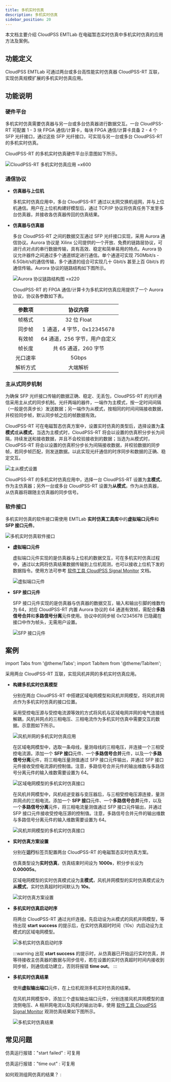 ```yaml
---
title: 多机实时仿真
description: 多机实时仿真
sidebar_position: 20
---
```


本文档主要介绍 CloudPSS EMTLab 在电磁暂态实时仿真中多机实时仿真的应用方法及案例。

## 功能定义
CloudPSS EMTLab 可通过两台或多台高性能实时仿真器 CloudPSS-RT 互联，实现仿真规模扩展的多机实时仿真应用。

## 功能说明
### 硬件平台

多机实时仿真需要仿真器与另一台或多台仿真器进行数据交互。一台 CloudPSS-RT 可配置 1 - 3 块 FPGA 通信/计算卡，每块 FPGA 通信/计算卡具备 2 - 4 个 SFP 光纤接口，通过这些 SFP 光纤接口，可实现与另一台或多台 CloudPSS-RT 的多机实时仿真。

CloudPSS-RT 的多机实时仿真硬件平台示意图如下所示。

![CloudPSS-RT 多机实时仿真应用 =x600](./1.png "CloudPSS-RT 多机实时仿真应用")

### 通信协议

- **仿真器与上位机**

    多机实时仿真应用中，多台 CloudPSS-RT 通过以太网交换机组网，并与上位机通信。用户在上位机构建好模型后，通过 TCP/IP 协议将仿真任务下发至多台仿真器，并接收各仿真器传回的仿真结果。

- **仿真器与仿真器**
    
    多台 CloudPSS-RT 之间的数据交互通过 SFP 光纤接口实现，采用 Aurora 通信协议。Aurora 协议是 Xilinx 公司提供的一个开放、免费的链路层协议，可进行点对点的串行数据传输，具有高效、稳定和简单易用的特点。Aurora 协议允许器件之间通过多个通道绑定进行通信。单个通道可实现 750Mbit/s - 6.5Gbit/s的通信传输，多个通道的组合可实现几十 Gbit/s 甚至上百 Gbit/s 的通信传输。Aurora 协议的链路结构如下图所示。

    ![Aurora 协议链路结构图 =x220](./2.png "Aurora 协议链路结构图")

    CloudPSS-RT 的 FPGA 通信/计算卡为多机实时仿真应用提供了一个 Aurora 协议，协议各参数如下表。

    | **参数项** | **协议内容** |
    | :------------: | :-----------: |
    | 帧格式 | 32 位 Float |    
    | 同步帧 | 1 通道，4 字节，0x12345678 |
    | 有效帧 | 64 通道，256 字节，用户自定义 |
    | 帧长度 | 共 65 通道，260 字节 |
    | 光口速率 | 5Gbps |
    | 解析方式 | 大端解析 |


### 主从式同步机制

为确保 SFP 光纤接口传输的数据正确、稳定、无丢包，CloudPSS-RT 的光纤通信采用主从式的同步机制。光纤两端的器件，一端作为主模式，按一定时间间隔（一般是仿真步长）发送数据；另一端作为从模式，按相同的时间间隔接收数据，并校验同步帧，默认同步帧之后的帧数据有效。

CloudPSS-RT 可在电磁暂态仿真方案中，设置实时仿真的类型后，选择设置为**主模式**或**从模式**，当选为主模式时，CloudPSS-RT 将会以设置的仿真积分步长为间隔，持续发送和接收数据，并且不会校验接收到的数据；当选为从模式时，CloudPSS-RT 将会以设置的仿真积分步长为间隔接收数据，并校验数据的同步帧，若同步帧匹配，则发送数据。以此实现光纤通信的时序同步和数据的正确、稳定交互。

![主从模式设置](./3.png "主从模式设置")

CloudPSS-RT 的多机实时仿真应用中，选择一台 CloudPSS-RT 设置为**主模式**，作为主仿真器；另外一台或多台 CloudPSS-RT 设置为**从模式**，作为从仿真器，从仿真器将跟随主仿真器的同步信号。

### 软件接口

多机实时仿真的软件接口需使用 EMTLab **实时仿真工具库**中的**虚拟端口元件**和 **SFP 接口元件**。

![多机实时仿真软件接口](./4.png "多机实时仿真软件接口")

- **虚拟端口元件**
       
    虚拟端口元件实现的是仿真器与上位机的数据交互，可在多机实时仿真过程中，通过以太网将仿真结果数据传输到上位机观测，也可以接收上位机下发的数据指令。使用方法可参考 [软件工具 CloudPSS Signal Monitor](../../../../software-tools/monitor/index.md) 文档。        
    
    ![虚拟端口元件](./6.png "虚拟端口元件")


- **SFP 接口元件**

    SFP 接口元件实现的是仿真器与仿真器的数据交互，输入和输出引脚的维数均为 64，对应 CloudPSS-RT 内置 Aurora 协议的 64 通道有效帧，需配合**多路信号合并**和**多路信号分离**元件使用。协议中的同步帧 0x12345678 已隐藏在接口中作为帧头，无需用户设置。

    ![SFP 接口元件](./5.png "SFP 接口元件")



## 案例
import Tabs from '@theme/Tabs';
import TabItem from '@theme/TabItem';

<Tabs>
<TabItem value="case1" label="风机并网的多机实时仿真">

采用两台 CloudPSS-RT 互联，实现风机并网的多机实时仿真应用。

- **构建多机实时仿真模型**
    
    分别在两台 CloudPSS-RT 中搭建区域电网模型和风机并网模型，将风机并网点作为多机实时仿真的接口位置。
    
    采用受控电压源与受控电流源等效的方式将风机与区域电网并网的电气连接线解耦，风机并网点的三相电压、三相电流作为多机实时仿真中需要交互的数据。示意图如下所示。

    ![风机并网的多机实时仿真应用](./7.png "风机并网的多机实时仿真应用")
    
    在区域电网模型中，选取一条母线，量测母线的三相电压，并连接一个三相受控电流源。添加一个 **SFP 接口**元件、一个**多路信号合并**元件，以及一个**多路信号分离**元件，将三相电压量测值通过 SFP 接口元件输出，并通过 SFP 接口元件接收受控电流源的控制值。注意，多路信号合并元件的输出维数与多路信号分离元件的输入维数需要设置为 64。

    ![区域电网模型的多机实时仿真接口](./8.png "区域电网模型的多机实时仿真接口")
    
    在风机并网模型中，风机经逆变器与变压器后，与三相受控电压源连接，量测并网点的三相电流。添加一个 **SFP 接口**元件、一个**多路信号合并**元件，以及一个**多路信号分离**元件，将三相电流量测值通过 SFP 接口元件输出，并通过 SFP 接口元件接收受控电压源的控制值。注意，多路信号合并元件的输出维数与多路信号分离元件的输入维数需要设置为 64。

    ![风机并网模型的多机实时仿真接口](./9.png "风机并网模型的多机实时仿真接口")


- **实时仿真方案设置**

    分别在**运行**标签页配置两台 CloudPSS-RT 的电磁暂态实时仿真方案。

    仿真类型设为**实时仿真**，仿真结束时间设为 **1000s**，积分步长设为 **0.00005s**。
    
    区域电网模型的实时仿真模式设为**主模式**，风机并网模型的实时仿真模式设为**从模式**，实时仿真超时时间默认为 **10s**。

    ![实时仿真方案设置](./10.png "实时仿真方案设置")

  
- **多机实时仿真启动时序**

    将两台 CloudPSS-RT 通过光纤连接。先启动设为从模式的风机并网模型，等待出现 **start success** 的提示后，在实时仿真超时时间（10s）内启动设为主模式的区域电网模型。

    ![多机实时仿真启动时序](./11.png "多机实时仿真启动时序")

    :::warning
    出现 **start success** 的提示时，从仿真器已开始运行实时仿真，并等待接收主仿真器的数据与同步信号，若在设置的实时仿真超时时间内接收到同步帧，则通信成功建立，否则将报错 **time out**。
    :::
  

- **多机实时仿真结果**

    使用**虚拟输出端口**元件，在上位机观测多机实时仿真的结果。

    在风机并网模型中，添加三个虚拟输出端口元件，分别连接风机并网模型的直流侧电压、A 相并网电流以及风机的输出功率，使用 [软件工具 CloudPSS Signal Monitor](../../../../software-tools/monitor/index.md) 观测仿真结果如下图所示。

    ![多机实时仿真结果](./12.png "多机实时仿真结果")

</TabItem>

<!-- <TabItem value="case2" label="多台 CloudPSS-RT 互联的实时仿真">

</TabItem> -->
</Tabs>


## 常见问题
仿真运行报错："start failed"
:   可复用

仿真运行报错："time out"
:   可复用

如何观测组网仿真的结果？
:   

